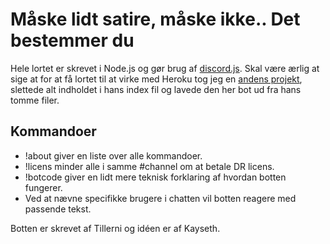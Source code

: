 # Måske lidt satire, måske ikke.. Det bestemmer du

Hele lortet er skrevet i Node.js og gør brug af [discord.js](https://github.com/hydrabolt/discord.js/).
Skal være ærlig at sige at for at få lortet til at virke med Heroku tog jeg en [andens projekt](https://elements.heroku.com/buttons/sloppierkitty7/sloppiers-heroku-discord-bot), slettede alt indholdet i hans index fil og lavede den her bot ud fra hans tomme filer.

## Kommandoer

* !about giver en liste over alle kommandoer.
* !licens minder alle i samme #channel om at betale DR licens.
* !botcode giver en lidt mere teknisk forklaring af hvordan botten fungerer.
* Ved at nævne specifikke brugere i chatten vil botten reagere med passende tekst.

Botten er skrevet af Tillerni og idéen er af Kayseth.
